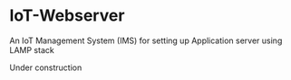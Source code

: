 # IoT-Webserver
An IoT Management System (IMS) for setting up Application server using LAMP stack

Under construction

